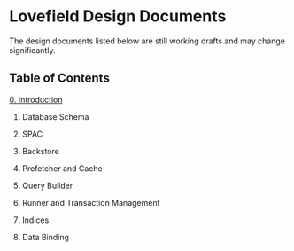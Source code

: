 # Lovefield Design Documents

The design documents listed below are still working drafts and may change significantly.

## Table of Contents

[0. Introduction](dd/00_intro.md)

1. Database Schema

2. SPAC

3. Backstore

4. Prefetcher and Cache

5. Query Builder

6. Runner and Transaction Management

7. Indices

8. Data Binding
